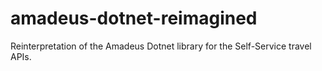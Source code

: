 # amadeus-dotnet-reimagined
Reinterpretation of the Amadeus Dotnet library for the Self-Service travel APIs.
